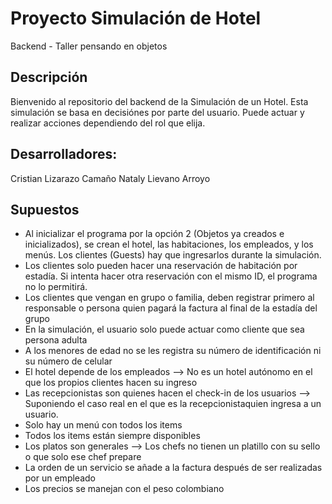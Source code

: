 # Proyecto Simulación de Hotel 
Backend - Taller pensando en objetos 

## Descripción
Bienvenido al repositorio del backend de la Simulación de un Hotel. Esta simulación se basa en decisiónes por parte del usuario. Puede actuar y realizar acciones dependiendo del rol que elija.

## Desarrolladores:
Cristian Lizarazo Camaño
Nataly Lievano Arroyo

## Supuestos
- Al inicializar el programa por la opción 2 (Objetos ya creados e inicializados), se crean el hotel, las habitaciones, los empleados, y los menús. Los clientes (Guests) hay que ingresarlos durante la simulación.
- Los clientes solo pueden hacer una reservación de habitación por estadía. Si intenta hacer otra reservación con el mismo ID, el programa no lo permitirá. 
- Los clientes que vengan en grupo o familia, deben registrar primero al responsable o persona quien pagará la factura al final de la estadía del grupo
- En la simulación, el usuario solo puede actuar como cliente que sea persona adulta
- A los menores de edad no se les registra su número de identificación ni su número de celular
- El hotel depende de los empleados --> No es un hotel autónomo en el que los propios clientes hacen su ingreso
- Las recepcionistas son quienes hacen el check-in de los usuarios --> Suponiendo el caso real en el que es la recepcionistaquien ingresa a un usuario.
- Solo hay un menú con todos los items
- Todos los items están siempre disponibles
- Los platos son generales --> Los chefs no tienen un platillo con su sello o que solo ese chef prepare
- La orden de un servicio se añade a la factura después de ser realizadas por un empleado
- Los precios se manejan con el peso colombiano